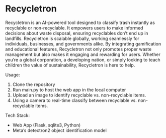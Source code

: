 # Recycletron
Recycletron is an AI-powered tool designed to classify trash instantly as recyclable or non-recyclable. It empowers users to make informed decisions about waste disposal, ensuring recyclables don’t end up in landfills. Recycletron is scalable globally, working seamlessly for individuals, businesses, and governments alike. By integrating gamification and educational features, Recycletron not only promotes proper waste management but also makes it engaging and rewarding for users. Whether you’re a global corporation, a developing nation, or simply looking to teach children the value of sustainability, Recycletron is here to help.

Usage: 
1. Clone the repository
2. Run main.py to host the web app in the local computer
3. Upload an image to identify recyclable vs. non-recyclable items.
4. Using a camera to real-time classify between recyclable vs. non-recyclable items.

Tech Stack:
- Web App (Flask, sqlite3, Python)
- Meta’s detectron2 object identification model